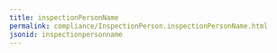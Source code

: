 ```yaml
---
title: inspectionPersonName
permalink: compliance/InspectionPerson.inspectionPersonName.html
jsonid: inspectionpersonname
---
```

